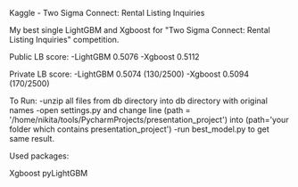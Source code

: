 Kaggle - Two Sigma Connect: Rental Listing Inquiries

My best single LightGBM and Xgboost for "Two Sigma Connect: Rental Listing Inquiries" competition.

Public LB score: 
	-LightGBM 0.5076
	-Xgboost 0.5112
 
Private LB score: 
	-LightGBM 0.5074 (130/2500)
	-Xgboost 0.5094 (170/2500)


To Run:
	-unzip all files from db directory into db directory with original names
	-open settings.py and change line (path = '/home/nikita/tools/PycharmProjects/presentation_project') 
	    into (path='your folder which contains presentation_project') 
	-run best_model.py to get same result.


Used packages:

Xgboost
pyLightGBM
